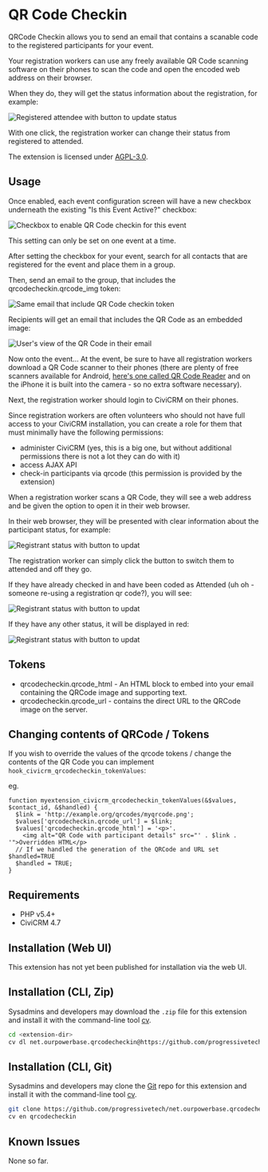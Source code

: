 # QR Code Checkin

QRCode Checkin allows you to send an email that contains a scanable code to the registered participants for your event.

Your registration workers can use any freely available QR Code scanning software on their phones to scan the code and open the encoded web address on their browser.

When they do, they will get the status information about the registration, for example:


![Registered attendee with button to update status](/images/qrcode-checkin-registered.png)

With one click, the registration worker can change their status from registered to attended.

The extension is licensed under [AGPL-3.0](LICENSE.txt).

## Usage

Once enabled, each event configuration screen will have a new checkbox underneath the existing "Is this Event Active?" checkbox:

![Checkbox to enable QR Code checkin for this event](/images/qrcode-event-configuration.png)

This setting can only be set on one event at a time.

After setting the checkbox for your event, search for all contacts that are registered for the event and place them in a group.

Then, send an email to the group, that includes the qrcodecheckin.qrcode_img token:

![Same email that include QR Code checkin token](/images/qrcode-compose-email.png)

Recipients will get an email that includes the QR Code as an embedded image:

![User's view of the QR Code in their email](/images/qrcode-view-email.png)

Now onto the event... At the event, be sure to have all registration workers download a QR Code scanner to their phones (there are plenty of free scanners available for Android, [here's one called QR Code Reader](https://play.google.com/store/apps/details?id=me.scan.android.client&hl=en) and on the iPhone it is built into the camera - so no extra software necessary).

Next, the registration worker should login to CiviCRM on their phones.

Since registration workers are often volunteers who should not have full access to your CiviCRM installation, you can create a role for them that must minimally have the following permissions:

 * administer CiviCRM (yes, this is a big one, but without additional permissions there is not a lot they can do with it)
 * access AJAX API
 * check-in participants via qrcode (this permission is provided by the extension)

When a registration worker scans a QR Code, they will see a web address and be given the option to open it in their web browser.

In their web browser, they will be presented with clear information about the participant status, for example:

![Registrant status with button to updat](/images/qrcode-checkin-registered.png)

The registration worker can simply click the button to switch them to attended and off they go.

If they have already checked in and have been coded as Attended (uh oh - someone re-using a registration qr code?), you will see:

![Registrant status with button to updat](/images/qrcode-checkin-attended.png)

If they have any other status, it will be displayed in red:

![Registrant status with button to updat](/images/qrcode-checkin-pending.png)

## Tokens

* qrcodecheckin.qrcode_html - An HTML block to embed into your email containing the QRCode image and supporting text.
* qrcodecheckin.qrcode_url - contains the direct URL to the QRCode image on the server.

## Changing contents of QRCode / Tokens

If you wish to override the values of the qrcode tokens / change the contents of the QR Code you can implement 
`hook_civicrm_qrcodecheckin_tokenValues`:

eg.
```
function myextension_civicrm_qrcodecheckin_tokenValues(&$values, $contact_id, &$handled) {
  $link = 'http://example.org/qrcodes/myqrcode.png';
  $values['qrcodecheckin.qrcode_url'] = $link;
  $values['qrcodecheckin.qrcode_html'] = '<p>'. 
    <img alt="QR Code with participant details" src="' . $link . '">Overridden HTML</p>
  // If we handled the generation of the QRCode and URL set $handled=TRUE
  $handled = TRUE;
}
```


## Requirements

* PHP v5.4+
* CiviCRM 4.7 

## Installation (Web UI)

This extension has not yet been published for installation via the web UI.

## Installation (CLI, Zip)

Sysadmins and developers may download the `.zip` file for this extension and
install it with the command-line tool [cv](https://github.com/civicrm/cv).

```bash
cd <extension-dir>
cv dl net.ourpowerbase.qrcodecheckin@https://github.com/progressivetech/net.ourpowerbase.qrcodecheckin/archive/master.zip
```

## Installation (CLI, Git)

Sysadmins and developers may clone the [Git](https://en.wikipedia.org/wiki/Git) repo for this extension and
install it with the command-line tool [cv](https://github.com/civicrm/cv).

```bash
git clone https://github.com/progressivetech/net.ourpowerbase.qrcodecheckin.git
cv en qrcodecheckin
```

## Known Issues

None so far.

